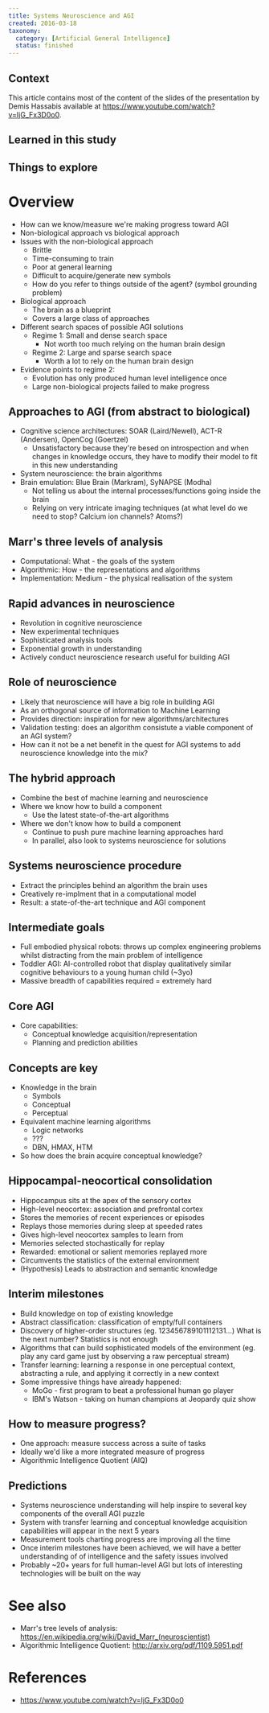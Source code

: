 ```yaml
---
title: Systems Neuroscience and AGI
created: 2016-03-18
taxonomy:
  category: [Artificial General Intelligence]
  status: finished
---
```


## Context
This article contains most of the content of the slides of the presentation by Demis Hassabis available at https://www.youtube.com/watch?v=IjG_Fx3D0o0.

## Learned in this study

## Things to explore

# Overview
* How can we know/measure we're making progress toward AGI
* Non-biological approach vs biological approach
* Issues with the non-biological approach
	* Brittle
	* Time-consuming to train
	* Poor at general learning
	* Difficult to acquire/generate new symbols
	* How do you refer to things outside of the agent? (symbol grounding problem)
* Biological approach
	* The brain as a blueprint
	* Covers a large class of approaches
* Different search spaces of possible AGI solutions
	* Regime 1: Small and dense search space
		* Not worth too much relying on the human brain design
	* Regime 2: Large and sparse search space
		* Worth a lot to rely on the human brain  design
* Evidence points to regime 2:
	* Evolution has only produced human level intelligence once
	* Large non-biological projects failed to make progress

## Approaches to AGI (from abstract to biological)
* Cognitive science architectures: SOAR (Laird/Newell), ACT-R (Andersen), OpenCog (Goertzel)
	* Unsatisfactory because they're besed on introspection and when changes in knowledge occurs, they have to modify their model to fit in this new understanding
* System neuroscience: the brain algorithms
* Brain emulation: Blue Brain (Markram), SyNAPSE (Modha)
	* Not telling us about the internal processes/functions going inside the brain
	* Relying on very intricate imaging techniques (at what level do we need to stop? Calcium ion channels? Atoms?)

## Marr's three levels of analysis
* Computational: What - the goals of the system
* Algorithmic: How - the representations and algorithms
* Implementation: Medium - the physical realisation of the system

## Rapid advances in neuroscience
* Revolution in cognitive neuroscience
* New experimental techniques
* Sophisticated analysis tools
* Exponential growth in understanding
* Actively conduct neuroscience research useful for building AGI

## Role of neuroscience
* Likely that neuroscience will have a big role in building AGI
* As an orthogonal source of information to Machine Learning
* Provides direction: inspiration for new algorithms/architectures
* Validation testing: does an algorithm consistute a viable component of an AGI system?
* How can it not be a net benefit in the quest for AGI systems to add neuroscience knowledge into the mix?

## The hybrid approach
* Combine the best of machine learning and neuroscience
* Where we know how to build a component
	* Use the latest state-of-the-art algorithms
* Where we don't know how to build a component
	* Continue to push pure machine learning approaches hard
	* In parallel, also look to systems neuroscience for solutions

## Systems neuroscience procedure
* Extract the principles behind an algorithm the brain uses
* Creatively re-implment that in a computational model
* Result: a state-of-the-art technique and AGI component

## Intermediate goals
* Full embodied physical robots: throws up complex engineering problems whilst distracting from the main problem of intelligence
* Toddler AGI: AI-controlled robot that display qualitatively similar cognitive behaviours to a young human child (~3yo)
* Massive breadth of capabilities required = extremely hard

## Core AGI
* Core capabilities:
	* Conceptual knowledge acquisition/representation
	* Planning and prediction abilities

## Concepts are key
* Knowledge in the brain
	* Symbols
	* Conceptual
	* Perceptual
* Equivalent machine learning algorithms
	* Logic networks
	* ???
	* DBN, HMAX, HTM
* So how does the brain acquire conceptual knowledge?

## Hippocampal-neocortical consolidation
* Hippocampus sits at the apex of the sensory cortex
* High-level neocortex: association and prefrontal cortex
* Stores the memories of recent experiences or episodes
* Replays those memories during sleep at speeded rates
* Gives high-level neocortex samples to learn from
* Memories selected stochastically for replay
* Rewarded: emotional or salient memories replayed more
* Circumvents the statistics of the external environment
* (Hypothesis) Leads to abstraction and semantic knowledge

## Interim milestones
* Build knowledge on top of existing knowledge
* Abstract classification: classification of empty/full containers
* Discovery of higher-order structures (eg. 123456789101112131...) What is the next number? Statistics is not enough
* Algorithms that can build sophisticated models of the environment (eg. play any card game just by observing a raw perceptual stream)
* Transfer learning: learning a response in one perceptual context, abstracting a rule, and applying it correctly in a new context
* Some impressive things have already happened:
	* MoGo - first program to beat a professional human go player
	* IBM's Watson - taking on human champions at Jeopardy quiz show

## How to measure progress?
* One approach: measure success across a suite of tasks
* Ideally we'd like a more integrated measure of progress
* Algorithmic Intelligence Quotient (AIQ)

## Predictions
* Systems neuroscience understanding will help inspire to several key components of the overall AGI puzzle
* System with transfer learning and conceptual knowledge acquisition capabilities will appear in the next 5 years
* Measurement tools charting progress are improving all the time
* Once interim milestones have been achieved, we will have a better understanding of of intelligence and the safety issues involved
* Probably ~20+ years for full human-level AGI but lots of interesting technologies will be built on the way

# See also
* Marr's tree levels of analysis:  https://en.wikipedia.org/wiki/David_Marr_(neuroscientist)
* Algorithmic Intelligence Quotient:  http://arxiv.org/pdf/1109.5951.pdf

# References
* https://www.youtube.com/watch?v=IjG_Fx3D0o0
